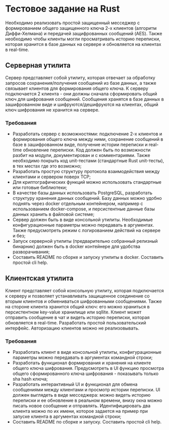 # Тестовое задание на Rust

Необходимо реализовать простой защищенный месседжер с формированием общего защищенного ключа 2-х клиентов (алгоритм Диффи-Хелмана) и передачей защифрованных сообщений (AES). Также необходимо чтобы клиенты могли просматривать историю переписки, которая хранится в базе данных на сервере и обновляется на клиентах в real-time.

## Серверная утилита

Сервер представляет собой утилиту, которая отвечает за обработку запросов сохранения/получения сообщений из базе данных, а также связывает клиентов для формирования общего ключа. К серверу подключается 2 клиента - они должны сначала сформировать общий ключ для шифрования сообщений. Сообщения хранятся в базе данных в зашифрованном виде и шифруются/дешифруются на клиентах, общий ключ шифрования не хранится на сервере.

### Требования

- Разработать сервер с возможностями: подключение 2-х клиентов и формирования общего ключа между ними, сохранение сообщений в базе в зашифрованном виде, получение истории переписки и real-time обновление переписки. Код должен быть по возможности разбит на модули, документирован и с комментариями. Также необходимо покрыть код unit-тестами (стандартные Rust unit-тесты), в тех местах где это возможно;
- Разработать простую структуру протокола взаимодействия между клиентами и сервером поверх TCP;
- Для криптографических функций можно использовать стандартные или готовые библиотеки;
- В качестве базы данных использовать PostgreSQL, разработать структуру хранения данных сообщений. Базу данных можно удобно поднять через docker отдельным контейнером, например с использованием docker-compose, и персистентные данные базы данных хранить в файловой системе;
- Сервер должен быть в виде консольной утилиты. Необходимые конфигурационные параметры можно передавать в аргументах. Также предусмотреть режим с логированием действий на сервере и без;
- Запуск серверной утилиты (предварительно собранный релизный бинарник) должен быть в docker контейнере для удобства разворачивания;
- Составить README по сборке и запуску утилиты в docker. Составить простой cli help.

## Клиентская утилита

Клиент представляет собой консольную утилиту, которая подключается к серверу и позволяет устанавливать защищенное соединение со вторым клиентов и обмениваться шифрованными сообщениями. Также на стороне клиента хранится общий ключ: его можно храниться в персистентном key-value хранилище или sqllite. Клиент может отправить сообщение в чат и видеть историю переписки, которая обновляется в real-time. Разработать простой пользовательский интерфейс. Авторизацию клиентов можно не реализовывать.

### Требования

- Разработать клиент в виде консольной утилиты, конфигурационные параметры можно передавать в аргументах командной строки;
- Разработать функционал формирования и хранения на клиенте общего ключа шифрования. Предусмотреть в UI функцию просмотра общего сформированного ключа шифрования - показывать только sha hash ключа;
- Разработать интерактивный UI и функционал для обмена сообщениями между клиентами и просмотр истории переписки. UI должен выглядеть в виде месседжера: можно видеть историю переписки и ее обновление в реальном времени, внизу окна можно писать новое сообщение и отправлять. Идентифицировать два клиента можно по их имени, которое задается на пример при запуске клиента в аргументах командной строки; 
- Составить README по сборке и запуску. Составить простой cli help.




